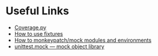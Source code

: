 # Useful Links

* [Coverage.py](https://coverage.readthedocs.io/en/6.4.4/#)
* [How to use fixtures](https://docs.pytest.org/en/7.1.x/how-to/fixtures.html)
* [How to monkeypatch/mock modules and environments](https://docs.pytest.org/en/7.1.x/how-to/monkeypatch.html)
* [unittest.mock — mock object library](https://docs.python.org/3/library/unittest.mock.html)